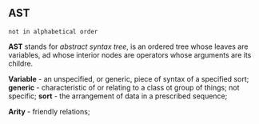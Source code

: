 ## AST

`not in alphabetical order`

**AST** stands for _abstract syntax tree_, is an ordered tree whose leaves are variables, ad whose interior nodes are operators whose arguments are its childre. 

**Variable** - an unspecified, or generic, piece of syntax of a specified sort; 
  **generic** - characteristic of or relating to a class ot group of things; not specific;
  **sort** - the arrangement of data in a prescribed sequence; 

**Arity** - friendly relations; 
